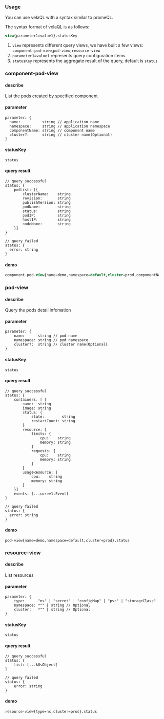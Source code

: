 

### Usage

You can use velaQL with a syntax similar to promeQL.

The syntax format of velaQL is as follows:

```sql
view{parameter1=value1}.statusKey
```

1. `view` represents different query views, we have built a few views: `component-pod-view`,`pod-view`,`resource-view`
2. `parameter1=value1` represents query configuration items
3. `statusKey`  represents the aggregate result of the query, default is `status`

### component-pod-view

#### describe

List the pods created by specified component

#### parameter

```
parameter: {
  name:          string // application name
  namespace:     string // application namespace
  componentName: string // component name 
  cluster?:      string // cluster name(Optional)
}
```

#### statusKey

`status`

#### query result

```
// query successful
status: {
	podList: [{
		clusterName:    string 
		revision:       string
		publishVersion: string
		podName:        string
		status:         string
		podIP:          string
		hostIP:         string
		nodeName:       string
	}]
}

// query failed
status: {
  error: string
}
```

#### demo

```sql
component-pod-view{name=demo,namespace=default,cluster=prod,componentName=web}.status
```

### pod-view

#### describe

Query the pods detail infomation

#### parameter

```
parameter: {
	name:      string // pod name
	namespace: string // pod namespace
	cluster?:  string // cluster name(Optional)
}
```

#### statusKey

`status`

#### query result

```
// query successful
status: {
	containers: [ {
		name:  string
		image: string
		status: {
			state:        string
			restartCount: string
		}
		resource: {
			limits: {
				cpu:    string
				memory: string
			}
			requests: {
				cpu:    string
				memory: string
			}
		}
		usageResource: {
			cpu:    string
			memory: string
		}
	}]
	events: [...corev1.Event]
}

// query failed
status: {
  error: string
}
```

#### demo

```
pod-view{name=demo,namespace=default,cluster=prod}.status
```

### resource-view

#### describe

List resources

#### parameter

```
parameter: {
	type:      "ns" | "secret" | "configMap" | "pvc" | "storageClass"
	namespace: *"" | string // Optional
	cluster:   *"" | string // Optional
}
```

#### statusKey

`status`

#### query result

```
// query successful
status: {
	list: [...k8sObject]
}

// query failed
status: {
	error: string
}
```

#### demo

```
resource-view{type=ns,cluster=prod}.status
```


